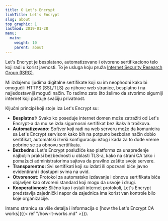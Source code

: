 ```yaml
---
title: O Let's Encrypt
linkTitle: Let's Encrypt
slug: about
top_graphic: 1
lastmod: 2019-01-28
menu:
  main:
    weight: 10
    parent: about
---
```


Let's Encrypt je besplatano, automatizovano i otvoreno sertifikaciono telo koji radi u korist javnosti. To je usluga koju pruža [Internet Security Research Group (ISRG)](https://www.abetterinternet.org/).


Mi izdajemo ljudima digitalne sertifikate koji su im neophodni kako bi omogućili HTTPS (SSL/TLS) za njihove web stranice, besplatno i na najjedostavniji mogući način. To radimo zato što želimo da stvorimo sigurniji internet koji poštuje svačiju privatnost.


Ključni principi koji stoje iza Let's Encrypt su:

* <strong>Besplatno!:</strong> Svako ko poseduje internet domen može zatražiti od Let's Encrypt-a da mu se izda sigurnosni sertifikat bez ikakvih troškova.
* <strong>Automatizovano:</strong> Softver koji radi na web serveru može da komunicira sa Let's Encrypt servisom kako bih na potpuno bezbolan način dobio sertifikat, automatski izvrši konfiguraciju istog i kada za to dođe vreme pobrine se za obnovu sertifikata.
* <strong>Bezbedno:</strong> Let's Encrypt poslužiće kao platforma za unapređenje najboljih praksi bezbednosti u oblasti TLS-a, kako na strani CA tako i pomažući administratorima sajtova da pravilno zaštite svoje servere.
* <strong>Transparentno:</strong> Svi sertifikati koji su izdati ili opozvani biće javno evidentirani i dostupni svima na uvid.
* <strong>Otvorenost:</strong> Protokol za automatsko izdavanje i obnovu sertifikata biće objavljen kao otvoreni standard koji mogu da usvoje i drugi.
* <strong>Kooperativnost:</strong> Slično kao i ostali internet protokoli, Let's Encrypt predstavlja zajednički napor da zajednica ima korist van kontrole bilo koje organizacije.

Imamo stranicu sa više detalja i informacija o [how the Let's Encrypt CA works]({{< ref "/how-it-works.md" >}}).
